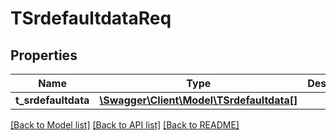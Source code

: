 # TSrdefaultdataReq

## Properties
Name | Type | Description | Notes
------------ | ------------- | ------------- | -------------
**t_srdefaultdata** | [**\Swagger\Client\Model\TSrdefaultdata[]**](TSrdefaultdata.md) |  | [optional] 

[[Back to Model list]](../README.md#documentation-for-models) [[Back to API list]](../README.md#documentation-for-api-endpoints) [[Back to README]](../README.md)



